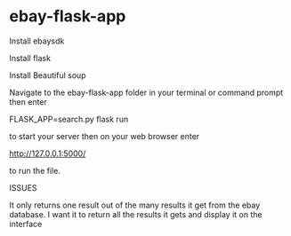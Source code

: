 # ebay-flask-app

Install ebaysdk

Install flask

Install Beautiful soup

Navigate to the ebay-flask-app folder in your terminal or command prompt then enter


FLASK_APP=search.py flask run


to start your server then on your web browser enter


http://127.0.0.1:5000/


to run the file.



ISSUES

It only returns one result out of the many results it get from the ebay database.
I want it to return all the results it gets and display it on the interface
